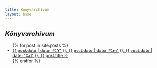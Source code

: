 ```yaml
---
title: Könyvarchívum
layout: base
---
```

<div class="archives">
  <div class="index">
    <h2><em>Könyvarchívum</em></h2>
    <ul>
      {% for post in site.posts %}
        <li>
          <a href="{{ post.url }}" title="{{ post.title }}">
            <span class="date">
              <span class="year">{{ post.date | date: '%Y' }}. </span>
              <span class="month">{{ post.date | date: '%m' }}. </span>
              <span class="day">{{ post.date | date: '%d' }}.</span>
            </span>
            <span class="title">{{ post.title }}</span>
          </a>
        </li>
      {% endfor %}
    </ul>
  </div> <!-- /.index -->
</div>
